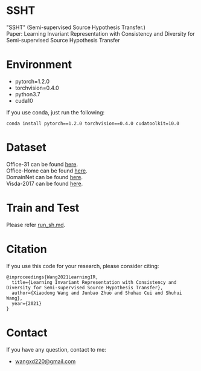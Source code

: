 # SSHT
"SSHT" (Semi-supervised Source Hypothesis Transfer.)  
Paper: Learning Invariant Representation with Consistency and Diversity for Semi-supervised Source Hypothesis Transfer

# Environment
- pytorch=1.2.0
- torchvision=0.4.0
- python3.7
- cuda10

If you use conda, just run the following:
```
conda install pytorch==1.2.0 torchvision==0.4.0 cudatoolkit=10.0
```
# Dataset
Office-31 can be found [here](https://paperswithcode.com/dataset/office-31).    
Office-Home can be found [here](https://www.hemanthdv.org/officeHomeDataset.html).  
DomainNet can be found [here](http://ai.bu.edu/M3SDA/).  
Visda-2017 can be found [here](https://github.com/VisionLearningGroup/taskcv-2017-public).  

# Train and Test
Please refer [run_sh.md](https://github.com/Wang-xd1899/SSHT/blob/main/run_sh.md). 
# Citation
If you use this code for your research, please consider citing:
```
@inproceedings{Wang2021LearningIR,
  title={Learning Invariant Representation with Consistency and Diversity for Semi-supervised Source Hypothesis Transfer},
  author={Xiaodong Wang and Junbao Zhuo and Shuhao Cui and Shuhui Wang},
  year={2021}
}
```
# Contact
If you have any question, contact to me:  
- wangxd220@gmail.com

